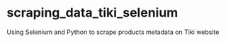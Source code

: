 # scraping_data_tiki_selenium
Using Selenium and Python to scrape products metadata on Tiki website
